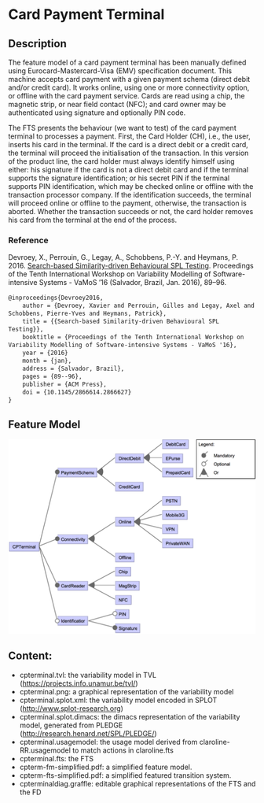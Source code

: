 
# Card Payment Terminal


## Description

The feature model of a card payment terminal has been manually defined using Eurocard-Mastercard-Visa (EMV) specification document. This machine accepts card payment with a given payment schema (direct debit and/or credit card). It works online, using one or more connectivity option, or offline with the card payment service. Cards are read using a chip, the magnetic strip, or near field contact (NFC); and card owner may be authenticated using signature and optionally PIN code.

The FTS presents the behaviour (we want to test) of the card payment terminal to processes a payment. First, the Card Holder (CH), i.e., the user, inserts his card in the terminal. If the card is a direct debit or a credit card, the terminal will proceed the initialisation of the transaction. In this version of the product line, the card holder must always identify himself using either: his signature if the card is not a direct debit card and if the terminal supports the signature identification; or his secret PIN if the terminal supports PIN identification, which may be checked online or offline with the transaction processor company. If the identification succeeds, the terminal will proceed online or offline to the payment, otherwise, the transaction is aborted. Whether the transaction succeeds or not, the card holder removes his card from the terminal at the end of the process.


### Reference

Devroey, X., Perrouin, G., Legay, A., Schobbens, P.-Y. and Heymans, P. 2016. [Search-based Similarity-driven Behavioural SPL Testing](https://doi.org/10.1145/2866614.2866627). Proceedings of the Tenth International Workshop on Variability Modelling of Software-intensive Systems - VaMoS ’16 (Salvador, Brazil, Jan. 2016), 89–96.

```TeX
@inproceedings{Devroey2016,
	author = {Devroey, Xavier and Perrouin, Gilles and Legay, Axel and Schobbens, Pierre-Yves and Heymans, Patrick},
	title = {{Search-based Similarity-driven Behavioural SPL Testing}},
	booktitle = {Proceedings of the Tenth International Workshop on Variability Modelling of Software-intensive Systems - VaMoS '16},
	year = {2016}
	month = {jan},
	address = {Salvador, Brazil},
	pages = {89--96},
	publisher = {ACM Press},
	doi = {10.1145/2866614.2866627}
}

```

## Feature Model

![Card Payment Terminal Feature Model](cpterminal-fm.png)

## Content:

- cpterminal.tvl: the variability model in TVL (https://projects.info.unamur.be/tvl/)
- cpterminal.png: a graphical representation of the variability model
- cpterminal.splot.xml: the variability model encoded in SPLOT (http://www.splot-research.org)
- cpterminal.splot.dimacs: the dimacs representation of the variability model, generated from PLEDGE (http://research.henard.net/SPL/PLEDGE/)
- cpterminal.usagemodel: the usage model derived from claroline-RR.usagemodel to match actions in claroline.fts
- cpterminal.fts: the FTS
- cpterm-fm-simplified.pdf: a simplified feature model.
- cpterm-fts-simplified.pdf: a simplified featured transition system.
- cpterminaldiag.graffle: editable graphical representations of the FTS and the FD
